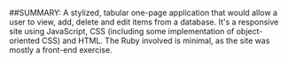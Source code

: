 ##SUMMARY: 
A stylized, tabular one-page application that would allow a user to view, add, delete and edit items from a database. It's a responsive site using JavaScript, CSS (including some implementation of object-oriented CSS) and HTML. The Ruby involved is minimal, as the site was mostly a front-end exercise.
